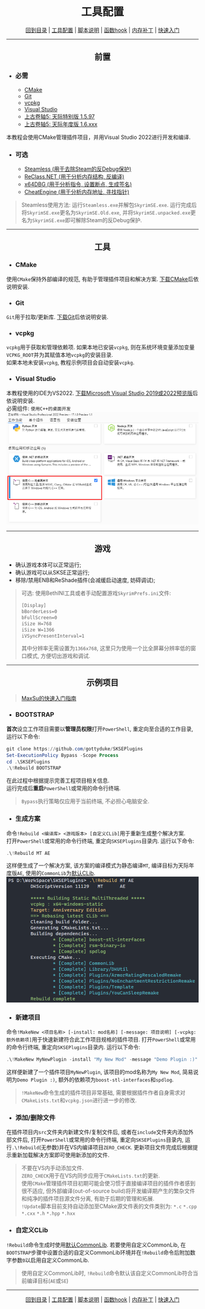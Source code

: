 <h1 align="center">工具配置</h1>
<p align="center"><a href="./README.md">回到目录</a> | <a href="./docs/setup/Setup.md">工具配置</a> | <a href="./docs/setup/Script.md">脚本说明</a> | <a href="./docs/tounknown/FuncHook.md">函数hook</a> | <a href="./docs/tounknown/MemPatch.md">内存补丁</a> | <a href="./docs/QuickStart.md">快速入门</a></p>

---
<h2 align="center">前置</h2>

+ ### 必需
    + [CMake](https://cmake.org)
    + [Git](https://git-scm.com)
    + [vcpkg](https://github.com/microsoft/vcpkg/releases)
    + [Visual Studio](https://visualstudio.microsoft.com)
    + [上古卷轴5: 天际特别版 1.5.97](https://store.steampowered.com/app/489830/The_Elder_Scrolls_V_Skyrim_Special_Edition)
    + [上古卷轴5: 天际年度版 1.6.xxx](https://store.steampowered.com/app/489830/The_Elder_Scrolls_V_Skyrim_Special_Edition)

本教程会使用CMake管理插件项目，并用Visual Studio 2022进行开发和编译.

+ ### 可选
    + [Steamless (用于去除Steam的反Debug保护)](https://github.com/atom0s/Steamless)
    + [ReClass.NET (用于分析内存结构, 反编译)](https://github.com/ReClassNET/ReClass.NET)
    + [x64DBG (用于分析指令, 设置断点, 生成签名)](https://x64dbg.com/#start)
    + [CheatEngine (用于分析内存地址, 寻找指针)](https://www.cheatengine.org)

> Steamless使用方法: 运行`Steamless.exe`并解包`SkyrimSE.exe`. 运行完成后将`SkyrimSE.exe`更名为`SkyrimSE.Old.exe`, 并将`SkyrimSE.unpacked.exe`更名为`SkyrimSE.exe`即可解除Steam的反Debug保护.  

---
<h2 align="center">工具</h2>

+ ### CMake
使用`CMake`保持外部编译的规范, 有助于管理插件项目和解决方案. [下载CMake](https://cmake.org)后依说明安装.  

+ ### Git
`Git`用于拉取/更新库. [下载Git](https://git-scm.com)后依说明安装.

+ ### vcpkg
`vcpkg`用于获取和管理依赖项. 如果本地已安装`vcpkg`, 则在系统环境变量添加变量`VCPKG_ROOT`并为其赋值本地`vcpkg`的安装目录.  
如果本地未安装`vcpkg`, 教程示例项目会自动安装`vcpkg`.  

+ ### Visual Studio
本教程使用的IDE为VS2022. [下载Microsoft Visual Studio 2019或2022预览版](https://visualstudio.microsoft.com)后依说明安装.  
必需组件: `使用C++的桌面开发`  
![VSCXX](/images/setup/vscxx.png)  

---
<h2 align="center">游戏</h2>

+ 确认游戏本体可以正常运行;  
+ 确认游戏可以从SKSE正常运行;  
+ 移除/禁用ENB和ReShade插件(会减缓启动速度, 妨碍调试);  

> 可选: 使用BethINI工具或者手动配置游戏`SkyrimPrefs.ini`文件:
> ```
> [Display]
> bBorderLess=0
> bFullScreen=0
> iSize H=768
> iSize W=1366
> iVSyncPresentInterval=1
> ```
> 其中分辨率无需设置为`1366x768`, 这里只为使用一个比全屏幕分辨率低的窗口模式, 方便切出游戏和调试.

---
<h2 align="center">示例项目</h2>

> [MaxSu的快速入门指南](/docs/QuickStart.md)

+ ### BOOTSTRAP
**首次**设立工作项目需要以**管理员权限**打开`PowerShell`, 重定向至合适的工作目录, 运行以下命令:  
```powershell
git clone https://github.com/gottyduke/SKSEPlugins
Set-ExecutionPolicy Bypass -Scope Process
cd .\SKSEPlugins
.\!Rebuild BOOTSTRAP
```  
在此过程中根据提示完善工程项目相关信息.  
运行完成后**重启**`PowerShell`或常用的命令行终端.  
> `Bypass`执行策略仅应用于当前终端, 不必担心电脑安全.  

+ ### 生成方案
命令`!Rebuild <编译库> <游戏版本> [自定义CLib]`用于重新生成整个解决方案.  
打开`PowerShell`或常用的命令行终端, 重定向`SKSEPlugins`目录内. 运行以下命令:  
```powershell
.\!Rebuild MT AE
```
这样便生成了一个解决方案, 该方案的编译模式为静态编译`MT`, 编译目标为天际年度版`AE`, 使用的`CommonLib`为[默认CLib](https://github.com/Ryan-rsm-McKenzie/CommonLibSSE).  
![CLI_Build](/images/setup/rebuilt.png)  

+ ### 新建项目
命令`!MakeNew <项目名称> [-install: mod名称] [-message: 项目说明] [-vcpkg: 额外依赖项]`用于快速新建符合此工作项目规格的插件项目.
打开`PowerShell`或常用的命令行终端, 重定向`SKSEPlugins`目录内. 运行以下命令:  
```powershell
.\!MakeNew MyNewPlugin -install "My New Mod" -message "Demo Plugin :)" -vcpkg boost-stl-interfaces, spdlog
```
这样便新建了一个插件项目`MyNewPlugin`, 该项目的mod名称为`My New Mod`, 简易说明为`Demo Plugin :)`, 额外的依赖项为`boost-stl-interfaces`和`spdlog`.  
> `!MakeNew`命令生成的插件项目非常基础, 需要根据插件作者自身需求对`CMakeLists.txt`和`vcpkg.json`进行进一步的修改.  

+ ### 添加/删除文件
在插件项目内`src`文件夹内新建文件/复制文件后, 或者在`include`文件夹内添加外部文件后, 打开`PowerShell`或常用的命令行终端, 重定向`SKSEPlugins`目录内, 运行`.\!Rebuild`(无参数)并在VS内编译项目`ZERO_CHECK`. 更新项目文件完成后根据提示重新加载解决方案即可使用新添加的文件.  
> 不要在VS内手动添加文件.  
> `ZERO_CHECK`用于在VS内同步应用于`CMakeLists.txt`的更新.  
> 使用`CMake`管理插件项目初期可能会使习惯于直接编译项目的插件作者感到很不适应, 但外部编译(out-of-source build)将开发编译期产生的繁杂文件和纯净的插件项目源文件分离, 有助于后期的管理和拓展.  
> `!Update`脚本目前支持自动添加至CMake源文件表的文件类别为: `*.c` `*.cpp` `*.cxx` `*.h` `*.hpp` `*.hxx`

+ ### 自定义CLib
`!Rebuild`命令生成时使用[默认CommonLib](https://github.com/Ryan-rsm-McKenzie/CommonLibSSE). 若要使用自定义CommonLib, 在`BOOTSTRAP`步骤中设置合适的自定义CommonLib环境并在`!Rebuild`命令后附加数字参数`0`以启用自定义CommonLib. 
> 使用自定义CommonLib时, `!Rebuild`命令默认该自定义CommonLib符合当前编译目标(`AE`或`SE`)

---
<p align="center"><a href="./README.md">回到目录</a> | <a href="./docs/setup/Setup.md">工具配置</a> | <a href="./docs/setup/Script.md">脚本说明</a> | <a href="./docs/tounknown/FuncHook.md">函数hook</a> | <a href="./docs/tounknown/MemPatch.md">内存补丁</a> | <a href="./docs/QuickStart.md">快速入门</a></p>
